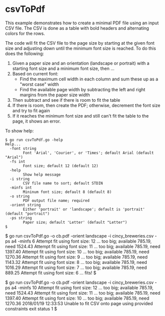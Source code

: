 # csvToPdf

This example demonstrates how to create a minimal PDF 
file using an input CSV file. The CSV is done as a table with
bold headers and alternating colors for the rows.

The code will fit the CSV file to the page size by starting at the
given font size and adjusting down until the minimum font size is 
reached. To do this does the following:

1. Given a paper size and an orientation (landscape or portrait) with a starting font size and a minimum font size, then ...
2. Based on current font: 
    - Find the maximum cell width in each column and sum these up as a "worst case" width
    - Find the available page width by subtracting the left and right margins from the paper size width
3. Then subtract and see if there is room to fit the table
4. If there is room, then create the PDF; otherwise, decrement the font size and try to fit again
5. If it reaches the minimum font size and still can't fit the table to the page, it shows an error.

To show help:
```
$ go run csvToPdf.go -help
Help...
  -font string
        Font 'Arial', 'Courier', or 'Times'; default Arial (default "Arial")
  -fs int
        Font size; default 12 (default 12)
  -help
        Show help message
  -i string
        CSV file name to sort; default STDIN
  -minfs int
        Mininum font size; default 8 (default 8)
  -o string
        PDF output file name; required
  -orient string
        Either 'portrait' or 'landscape'; default is 'portrait' (default "portrait")
  -ps string
        Paper size; default 'Letter' (default "Letter")
$
```

$ go run csvToPdf.go -o cb.pdf -orient landscape -i cincy_breweries.csv -ps a4 -minfs 6
Attempt fit using font size: 12 ... too big; available 785.19, need 1524.43
Attempt fit using font size: 11 ... too big; available 785.19, need 1397.40
Attempt fit using font size: 10 ... too big; available 785.19, need 1270.36
Attempt fit using font size: 9 ... too big; available 785.19, need 1143.32
Attempt fit using font size: 8 ... too big; available 785.19, need 1016.29
Attempt fit using font size: 7 ... too big; available 785.19, need 889.25
Attempt fit using font size: 6 ... fits!
$

$ go run csvToPdf.go -o cb.pdf -orient landscape -i cincy_breweries.csv  -ps a4 -minfs 10
Attempt fit using font size: 12 ... too big; available 785.19, need 1524.43
Attempt fit using font size: 11 ... too big; available 785.19, need 1397.40
Attempt fit using font size: 10 ... too big; available 785.19, need 1270.36
2018/01/19 12:33:53 Unable to fit CSV onto page using provided constraints
exit status 1
$